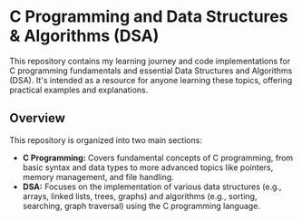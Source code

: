 # C Programming and Data Structures & Algorithms (DSA)

This repository contains my learning journey and code implementations for C programming fundamentals and essential Data Structures and Algorithms (DSA). It's intended as a resource for anyone learning these topics, offering practical examples and explanations.

## Overview

This repository is organized into two main sections:

*   **C Programming:**  Covers fundamental concepts of C programming, from basic syntax and data types to more advanced topics like pointers, memory management, and file handling.
*   **DSA:** Focuses on the implementation of various data structures (e.g., arrays, linked lists, trees, graphs) and algorithms (e.g., sorting, searching, graph traversal) using the C programming language.
